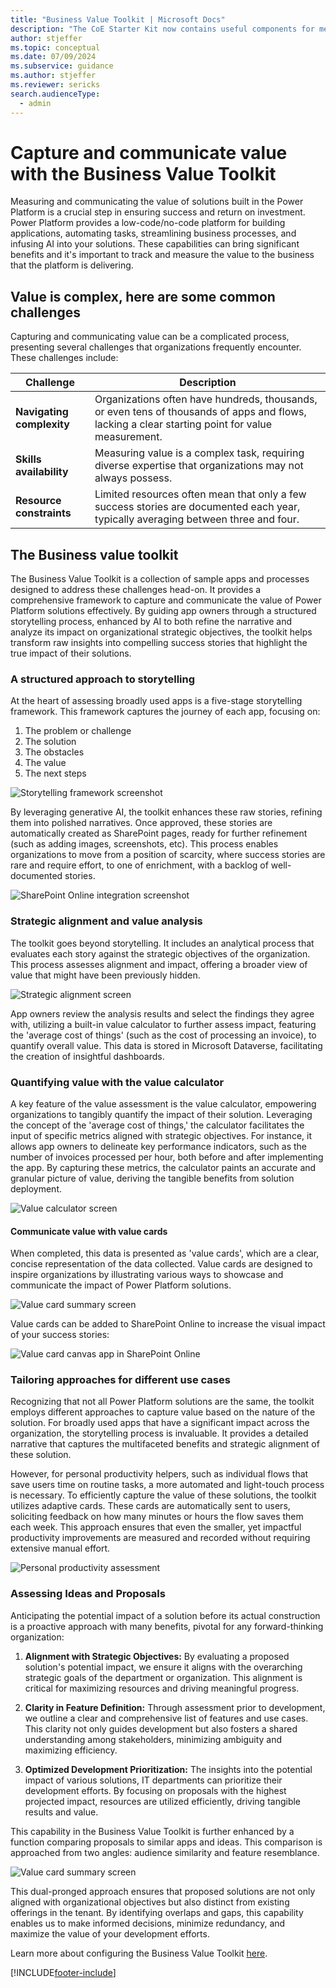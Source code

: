 ```yaml
---
title: "Business Value Toolkit | Microsoft Docs"
description: "The CoE Starter Kit now contains useful components for measuring and communicating the value of Power Platform solutions."
author: stjeffer
ms.topic: conceptual
ms.date: 07/09/2024
ms.subservice: guidance
ms.author: stjeffer
ms.reviewer: sericks
search.audienceType: 
  - admin
---
```


# Capture and communicate value with the Business Value Toolkit

Measuring and communicating the value of solutions built in the Power Platform is a crucial step in ensuring success and return on investment. Power Platform provides a low-code/no-code platform for building applications, automating tasks, streamlining business processes, and infusing AI into your solutions. These capabilities can bring significant benefits and it's important to track and measure the value to the business that the platform is delivering.

## Value is complex, here are some common challenges

Capturing and communicating value can be a complicated process, presenting several challenges that organizations frequently encounter. These challenges include:

| **Challenge**                           | **Description**                                                                                                         |
|------------------------------------------|-------------------------------------------------------------------------------------------------------------------------|
| **Navigating complexity**                | Organizations often have hundreds, thousands, or even tens of thousands of apps and flows, lacking a clear starting point for value measurement.  |
| **Skills availability**                  | Measuring value is a complex task, requiring diverse expertise that organizations may not always possess.                |
| **Resource constraints**                 | Limited resources often mean that only a few success stories are documented each year, typically averaging between three and four.     |

## The Business value toolkit

The Business Value Toolkit is a collection of sample apps and processes designed to address these challenges head-on. It provides a comprehensive framework to capture and communicate the value of Power Platform solutions effectively. By guiding app owners through a structured storytelling process, enhanced by AI to both refine the narrative and analyze its impact on organizational strategic objectives, the toolkit helps transform raw insights into compelling success stories that highlight the true impact of their solutions.

### A structured approach to storytelling

At the heart of assessing broadly used apps is a five-stage storytelling framework. This framework captures the journey of each app, focusing on:

1. The problem or challenge
2. The solution
3. The obstacles
4. The value
5. The next steps

![Storytelling framework screenshot](media\storytelling-framework.png "Screenshot showing the storytelling framework interface")

By leveraging generative AI, the toolkit enhances these raw stories, refining them into polished narratives. Once approved, these stories are automatically created as SharePoint pages, ready for further refinement (such as adding images, screenshots, etc). This process enables organizations to move from a position of scarcity, where success stories are rare and require effort, to one of enrichment, with a backlog of well-documented stories.

![SharePoint Online integration screenshot](media\sharepoint-story-creation.png "Screenshot of SharePoint Online integration")

### Strategic alignment and value analysis

The toolkit goes beyond storytelling. It includes an analytical process that evaluates each story against the strategic objectives of the organization. This process assesses alignment and impact, offering a broader view of value that might have been previously hidden.  

![Strategic alignment screen](media\strategic-alignment-analysis.png "Screenshot of strategic alignment screen")

App owners review the analysis results and select the findings they agree with, utilizing a built-in value calculator to further assess impact, featuring the 'average cost of things' (such as the cost of processing an invoice), to quantify overall value. This data is stored in Microsoft Dataverse, facilitating the creation of insightful dashboards.

### Quantifying value with the value calculator

A key feature of the value assessment is the value calculator, empowering organizations to tangibly quantify the impact of their solution. Leveraging the concept of the 'average cost of things,' the calculator facilitates the input of specific metrics aligned with strategic objectives. For instance, it allows app owners to delineate key performance indicators, such as the number of invoices processed per hour, both before and after implementing the app. By capturing these metrics, the calculator paints an accurate and granular picture of value, deriving the tangible benefits from solution deployment.

![Value calculator screen](media\value-calculator.png "Screenshot of value calculator screen")

#### Communicate value with value cards

When completed, this data is presented as 'value cards', which are a clear, concise representation of the data collected. Value cards are designed to inspire organizations by illustrating various ways to showcase and communicate the impact of Power Platform solutions.

![Value card summary screen](media\value-card.png "Screenshot of value card summary screen")

Value cards can be added to SharePoint Online to increase the visual impact of your success stories:

![Value card canvas app in SharePoint Online](media\sharepoint-story-creation.png "Screenshot of value card canvas app in SharePoint Online")

### Tailoring approaches for different use cases

Recognizing that not all Power Platform solutions are the same, the toolkit employs different approaches to capture value based on the nature of the solution. For broadly used apps that have a significant impact across the organization, the storytelling process is invaluable. It provides a detailed narrative that captures the multifaceted benefits and strategic alignment of these solution.

However, for personal productivity helpers, such as individual flows that save users time on routine tasks, a more automated and light-touch process is necessary. To efficiently capture the value of these solutions, the toolkit utilizes adaptive cards. These cards are automatically sent to users, soliciting feedback on how many minutes or hours the flow saves them each week. This approach ensures that even the smaller, yet impactful productivity improvements are measured and recorded without requiring extensive manual effort.

![Personal productivity assessment](media\personal-productivity-helper.png "Screenshot of personal productivity assessment")

### Assessing Ideas and Proposals

Anticipating the potential impact of a solution before its actual construction is a proactive approach with many benefits, pivotal for any forward-thinking organization:

1. **Alignment with Strategic Objectives:** By evaluating a proposed solution's potential impact, we ensure it aligns with the overarching strategic goals of the department or organization. This alignment is critical for maximizing resources and driving meaningful progress.

2. **Clarity in Feature Definition:** Through assessment prior to development, we outline a clear and comprehensive list of features and use cases. This clarity not only guides development but also fosters a shared understanding among stakeholders, minimizing ambiguity and maximizing efficiency.

3. **Optimized Development Prioritization:** The insights into the potential impact of various solutions, IT departments can prioritize their development efforts. By focusing on proposals with the highest projected impact, resources are utilized efficiently, driving tangible results and value.

This capability in the Business Value Toolkit is further enhanced by a function comparing proposals to similar apps and ideas. This comparison is approached from two angles: audience similarity and feature resemblance.

![Value card summary screen](media\bv-proposal-assessment.png "Screenshot of proposal assessment screen")

This dual-pronged approach ensures that proposed solutions are not only aligned with organizational objectives but also distinct from existing offerings in the tenant. By identifying overlaps and gaps, this capability enables us to make informed decisions, minimize redundancy, and maximize the value of your development efforts.

Learn more about configuring the Business Value Toolkit [here](setup-business-value-toolkit.md).

[!INCLUDE[footer-include](../../includes/footer-banner.md)]
